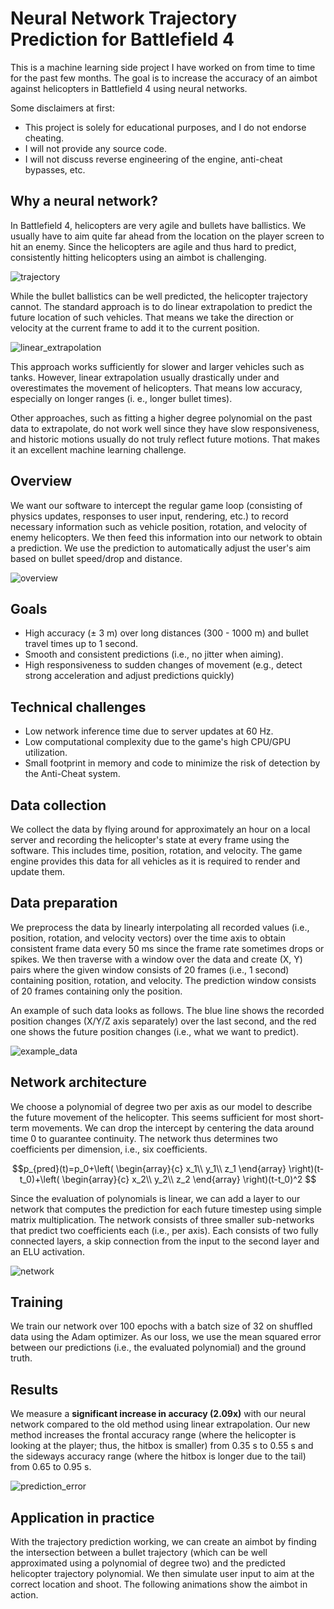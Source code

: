 # Neural Network Trajectory Prediction for Battlefield 4
This is a machine learning side project I have worked on from time to time for the past few months. The goal is to increase the accuracy of an aimbot against helicopters in Battlefield 4 using neural networks. 

Some disclaimers at first:
- This project is solely for educational purposes, and I do not endorse cheating.
- I will not provide any source code.
- I will not discuss reverse engineering of the engine, anti-cheat bypasses, etc.

## Why a neural network?

In Battlefield 4, helicopters are very agile and bullets have ballistics. We usually have to aim quite far ahead from the location on the player screen to hit an enemy. Since the helicopters are agile and thus hard to predict, consistently hitting helicopters using an aimbot is challenging.

![trajectory](https://user-images.githubusercontent.com/79590619/173610035-ddc35520-0058-4c15-a5ff-2a83794ec95c.png)

While the bullet ballistics can be well predicted, the helicopter trajectory cannot. The standard approach is to do linear extrapolation to predict the future location of such vehicles. That means we take the direction or velocity at the current frame to add it to the current position.

![linear_extrapolation](https://user-images.githubusercontent.com/79590619/173618459-82ad9475-f0f7-49c4-ab80-71c232e91c5b.png)

This approach works sufficiently for slower and larger vehicles such as tanks. However, linear extrapolation usually drastically under and overestimates the movement of helicopters. That means low accuracy, especially on longer ranges (i. e., longer bullet times).

Other approaches, such as fitting a higher degree polynomial on the past data to extrapolate, do not work well since they have slow responsiveness, and historic motions usually do not truly reflect future motions. That makes it an excellent machine learning challenge.

## Overview

We want our software to intercept the regular game loop (consisting of physics updates, responses to user input, rendering, etc.) to record necessary information such as vehicle position, rotation, and velocity of enemy helicopters. We then feed this information into our network to obtain a prediction. We use the prediction to automatically adjust the user's aim based on bullet speed/drop and distance.

![overview](https://user-images.githubusercontent.com/79590619/173553307-e212fe6d-dd82-415e-a120-e70a2e524bb3.png)

## Goals
- High accuracy (± 3 m) over long distances (300 - 1000 m) and bullet travel times up to 1 second.
- Smooth and consistent predictions (i.e., no jitter when aiming).
- High responsiveness to sudden changes of movement (e.g., detect strong acceleration and adjust predictions quickly)

## Technical challenges
- Low network inference time due to server updates at 60 Hz.
- Low computational complexity due to the game's high CPU/GPU utilization.
- Small footprint in memory and code to minimize the risk of detection by the Anti-Cheat system.

## Data collection
We collect the data by flying around for approximately an hour on a local server and recording the helicopter's state at every frame using the software. This includes time, position, rotation, and velocity. The game engine provides this data for all vehicles as it is required to render and update them.

## Data preparation
We preprocess the data by linearly interpolating all recorded values (i.e., position, rotation, and velocity vectors) over the time axis to obtain consistent frame data every 50 ms since the frame rate sometimes drops or spikes. We then traverse with a window over the data and create (X, Y) pairs where the given window consists of 20 frames (i.e., 1 second) containing position, rotation, and velocity. The prediction window consists of 20 frames containing only the position.

An example of such data looks as follows. The blue line shows the recorded position changes (X/Y/Z axis separately) over the last second, and the red one shows the future position changes (i.e., what we want to predict).

![example_data](https://user-images.githubusercontent.com/79590619/173551848-34deb616-4198-4816-8772-2bd2124ff18d.png)

## Network architecture

We choose a polynomial of degree two per axis as our model to describe the future movement of the helicopter. This seems sufficient for most short-term movements. We can drop the intercept by centering the data around time 0 to guarantee continuity. The network thus determines two coefficients per dimension, i.e., six coefficients.

$$p_{pred}(t)=p_0+\left(
\begin{array}{c}
x_1\\
y_1\\
z_1
\end{array}
\right)(t-t_0)+\left(
\begin{array}{c}
x_2\\
y_2\\
z_2
\end{array}
\right)(t-t_0)^2
$$

Since the evaluation of polynomials is linear, we can add a layer to our network that computes the prediction for each future timestep using simple matrix multiplication. The network consists of three smaller sub-networks that predict two coefficients each (i.e., per axis). Each consists of two fully connected layers, a skip connection from the input to the second layer and an ELU activation.

![network](https://user-images.githubusercontent.com/79590619/173553347-a812efc5-1f65-4b7e-9667-04958d857d87.png)

## Training

We train our network over 100 epochs with a batch size of 32 on shuffled data using the Adam optimizer. As our loss, we use the mean squared error between our predictions (i.e., the evaluated polynomial) and the ground truth.

## Results

We measure a **significant increase in accuracy (2.09x)** with our neural network compared to the old method using linear extrapolation. Our new method increases the frontal accuracy range (where the helicopter is looking at the player; thus, the hitbox is smaller) from 0.35 s to 0.55 s and the sideways accuracy range (where the hitbox is longer due to the tail) from 0.65 to 0.95 s.

![prediction_error](https://user-images.githubusercontent.com/79590619/173598826-9e08ea87-1fbc-4b1f-83ec-b95414e94dba.png)

## Application in practice

With the trajectory prediction working, we can create an aimbot by finding the intersection between a bullet trajectory (which can be well approximated using a polynomial of degree two) and the predicted helicopter trajectory polynomial. We then simulate user input to aim at the correct location and shoot. The following animations show the aimbot in action.
